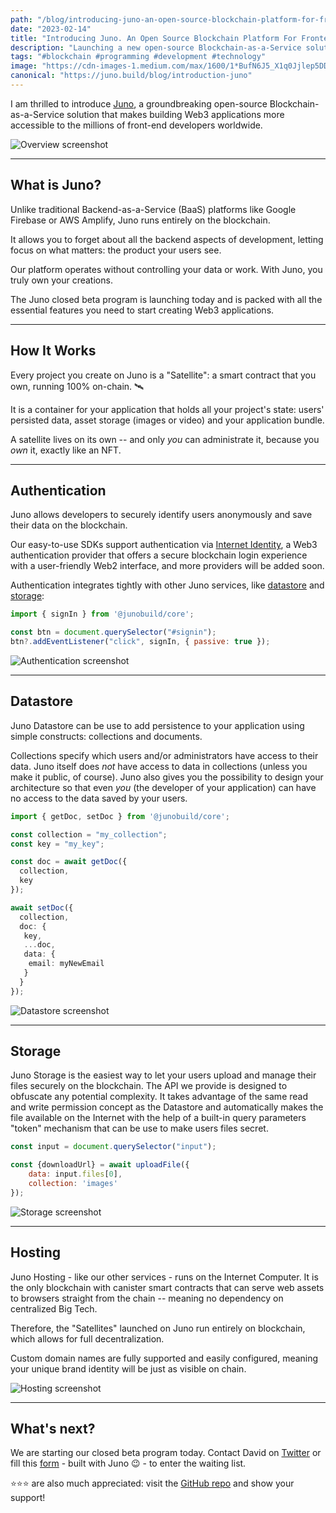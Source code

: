 ```yaml
---
path: "/blog/introducing-juno-an-open-source-blockchain-platform-for-frontend-devs"
date: "2023-02-14"
title: "Introducing Juno. An Open Source Blockchain Platform For Frontend Devs 🚀"
description: "Launching a new open-source Blockchain-as-a-Service solution that makes building Web3 applications more accessible frontend developers."
tags: "#blockchain #programming #development #technology"
image: "https://cdn-images-1.medium.com/max/1600/1*BufN6J5_X1q0Jjlep5DDdA.png"
canonical: "https://juno.build/blog/introduction-juno"
---
```


I am thrilled to introduce [Juno](https://juno.build), a groundbreaking open-source Blockchain-as-a-Service solution that makes building Web3 applications more accessible to the millions of front-end developers worldwide.

![Overview screenshot](https://cdn-images-1.medium.com/max/1600/1*BufN6J5_X1q0Jjlep5DDdA.png)

---

## What is Juno?

Unlike traditional Backend-as-a-Service (BaaS) platforms like Google Firebase or AWS Amplify, Juno runs entirely on the blockchain.

It allows you to forget about all the backend aspects of development, letting focus on what matters: the product your users see.

Our platform operates without controlling your data or work. With Juno, you truly own your creations.

The Juno closed beta program is launching today and is packed with all the essential features you need to start creating Web3 applications.

---

## How It Works

Every project you create on Juno is a "Satellite": a smart contract that you own, running 100% on-chain. 🛰️

It is a container for your application that holds all your project's state: users' persisted data, asset storage (images or video) and your application bundle.

A satellite lives on its own -- and only _you_ can administrate it, because you _own_ it, exactly like an NFT.

---

## Authentication

Juno allows developers to securely identify users anonymously and save their data on the blockchain.

Our easy-to-use SDKs support authentication via [Internet Identity](https://internetcomputer.org/internet-identity), a Web3 authentication provider that offers a secure blockchain login experience with a user-friendly Web2 interface, and more providers will be added soon.

Authentication integrates tightly with other Juno services, like [datastore](https://juno.build/docs/build/datastore) and [storage](https://juno.build/docs/build/storage):

```javascript
import { signIn } from '@junobuild/core';

const btn = document.querySelector("#signin");
btn?.addEventListener("click", signIn, { passive: true });
```

![Authentication screenshot](https://cdn-images-1.medium.com/max/1600/1*qiEtbcRsDdHpYOys37FxOQ.png)

---

## Datastore

Juno Datastore can be use to add persistence to your application using simple constructs: collections and documents.

Collections specify which users and/or administrators have access to their data. Juno itself does _not_ have access to data in collections (unless you make it public, of course). Juno also gives you the possibility to design your architecture so that even _you_ (the developer of your application) can have no access to the data saved by your users.

```typescript
import { getDoc, setDoc } from '@junobuild/core';

const collection = "my_collection";
const key = "my_key";

const doc = await getDoc({
  collection,
  key
});

await setDoc({
  collection,
  doc: {
   key,
   ...doc,
   data: {
    email: myNewEmail
   }
  }
});
```

![Datastore screenshot](https://cdn-images-1.medium.com/max/1600/1*q0vP9e7HGGsCpncy8LBALQ.png)

---

## Storage

Juno Storage is the easiest way to let your users upload and manage their files securely on the blockchain. The API we provide is designed to obfuscate any potential complexity. It takes advantage of the same read and write permission concept as the Datastore and automatically makes the file available on the Internet with the help of a built-in query parameters "token" mechanism that can be use to make users files secret.

```javascript
const input = document.querySelector("input");

const {downloadUrl} = await uploadFile({
    data: input.files[0],
    collection: 'images'
});
```

![Storage screenshot](https://cdn-images-1.medium.com/max/1600/1*Yqwt5SdUaxJqK8z_ASWn4g.png)

---

## Hosting

Juno Hosting - like our other services - runs on the Internet Computer. It is the only blockchain with canister smart contracts that can serve web assets to browsers straight from the chain -- meaning no dependency on centralized Big Tech.

Therefore, the "Satellites" launched on Juno run entirely on blockchain, which allows for full decentralization.

Custom domain names are fully supported and easily configured, meaning your unique brand identity will be just as visible on chain.

![Hosting screenshot](https://cdn-images-1.medium.com/max/1600/1*J3djnwgjWVWbGqYInpMMmA.png)

---

## What's next?

We are starting our closed beta program today. Contact David on [Twitter](https://daviddalbusco.com) or fill this [form](https://jx5yt-yyaaa-aaaal-abzbq-cai.ic0.app/) - built with Juno 😉 - to enter the waiting list.

⭐️⭐️⭐️ are also much appreciated: visit the [GitHub repo](https://github.com/buildwithjuno/juno) and show your support!
